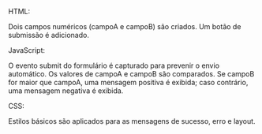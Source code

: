 HTML:

Dois campos numéricos (campoA e campoB) são criados.
Um botão de submissão é adicionado.

JavaScript:

O evento submit do formulário é capturado para prevenir o envio automático.
Os valores de campoA e campoB são comparados.
Se campoB for maior que campoA, uma mensagem positiva é exibida; caso contrário, uma mensagem negativa é exibida.

CSS:

Estilos básicos são aplicados para as mensagens de sucesso, erro e layout.